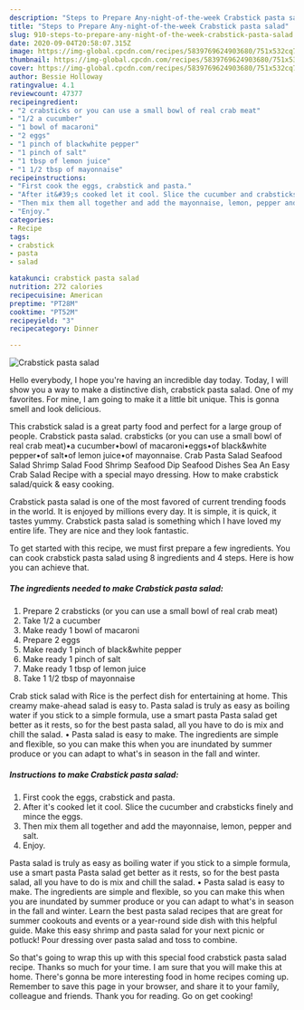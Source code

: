 ```yaml
---
description: "Steps to Prepare Any-night-of-the-week Crabstick pasta salad"
title: "Steps to Prepare Any-night-of-the-week Crabstick pasta salad"
slug: 910-steps-to-prepare-any-night-of-the-week-crabstick-pasta-salad
date: 2020-09-04T20:58:07.315Z
image: https://img-global.cpcdn.com/recipes/5839769624903680/751x532cq70/crabstick-pasta-salad-recipe-main-photo.jpg
thumbnail: https://img-global.cpcdn.com/recipes/5839769624903680/751x532cq70/crabstick-pasta-salad-recipe-main-photo.jpg
cover: https://img-global.cpcdn.com/recipes/5839769624903680/751x532cq70/crabstick-pasta-salad-recipe-main-photo.jpg
author: Bessie Holloway
ratingvalue: 4.1
reviewcount: 47377
recipeingredient:
- "2 crabsticks or you can use a small bowl of real crab meat"
- "1/2 a cucumber"
- "1 bowl of macaroni"
- "2 eggs"
- "1 pinch of blackwhite pepper"
- "1 pinch of salt"
- "1 tbsp of lemon juice"
- "1 1/2 tbsp of mayonnaise"
recipeinstructions:
- "First cook the eggs, crabstick and pasta."
- "After it&#39;s cooked let it cool. Slice the cucumber and crabsticks finely and mince the eggs."
- "Then mix them all together and add the mayonnaise, lemon, pepper and salt."
- "Enjoy."
categories:
- Recipe
tags:
- crabstick
- pasta
- salad

katakunci: crabstick pasta salad 
nutrition: 272 calories
recipecuisine: American
preptime: "PT28M"
cooktime: "PT52M"
recipeyield: "3"
recipecategory: Dinner

---
```



![Crabstick pasta salad](https://img-global.cpcdn.com/recipes/5839769624903680/751x532cq70/crabstick-pasta-salad-recipe-main-photo.jpg)

Hello everybody, I hope you're having an incredible day today. Today, I will show you a way to make a distinctive dish, crabstick pasta salad. One of my favorites. For mine, I am going to make it a little bit unique. This is gonna smell and look delicious.

This crabstick salad is a great party food and perfect for a large group of people. Crabstick pasta salad. crabsticks (or you can use a small bowl of real crab meat)•a cucumber•bowl of macaroni•eggs•of black&amp;white pepper•of salt•of lemon juice•of mayonnaise. Crab Pasta Salad Seafood Salad Shrimp Salad Food Shrimp Seafood Dip Seafood Dishes Sea An Easy Crab Salad Recipe with a special mayo dressing. How to make crabstick salad/quick &amp; easy cooking.

Crabstick pasta salad is one of the most favored of current trending foods in the world. It is enjoyed by millions every day. It is simple, it is quick, it tastes yummy. Crabstick pasta salad is something which I have loved my entire life. They are nice and they look fantastic.


To get started with this recipe, we must first prepare a few ingredients. You can cook crabstick pasta salad using 8 ingredients and 4 steps. Here is how you can achieve that.

<!--inarticleads1-->

##### The ingredients needed to make Crabstick pasta salad:

1. Prepare 2 crabsticks (or you can use a small bowl of real crab meat)
1. Take 1/2 a cucumber
1. Make ready 1 bowl of macaroni
1. Prepare 2 eggs
1. Make ready 1 pinch of black&amp;white pepper
1. Make ready 1 pinch of salt
1. Make ready 1 tbsp of lemon juice
1. Take 1 1/2 tbsp of mayonnaise


Crab stick salad with Rice is the perfect dish for entertaining at home. This creamy make-ahead salad is easy to. Pasta salad is truly as easy as boiling water if you stick to a simple formula, use a smart pasta Pasta salad get better as it rests, so for the best pasta salad, all you have to do is mix and chill the salad. • Pasta salad is easy to make. The ingredients are simple and flexible, so you can make this when you are inundated by summer produce or you can adapt to what&#39;s in season in the fall and winter. 

<!--inarticleads2-->

##### Instructions to make Crabstick pasta salad:

1. First cook the eggs, crabstick and pasta.
1. After it&#39;s cooked let it cool. Slice the cucumber and crabsticks finely and mince the eggs.
1. Then mix them all together and add the mayonnaise, lemon, pepper and salt.
1. Enjoy.


Pasta salad is truly as easy as boiling water if you stick to a simple formula, use a smart pasta Pasta salad get better as it rests, so for the best pasta salad, all you have to do is mix and chill the salad. • Pasta salad is easy to make. The ingredients are simple and flexible, so you can make this when you are inundated by summer produce or you can adapt to what&#39;s in season in the fall and winter. Learn the best pasta salad recipes that are great for summer cookouts and events or a year-round side dish with this helpful guide. Make this easy shrimp and pasta salad for your next picnic or potluck! Pour dressing over pasta salad and toss to combine. 

So that's going to wrap this up with this special food crabstick pasta salad recipe. Thanks so much for your time. I am sure that you will make this at home. There's gonna be more interesting food in home recipes coming up. Remember to save this page in your browser, and share it to your family, colleague and friends. Thank you for reading. Go on get cooking!

